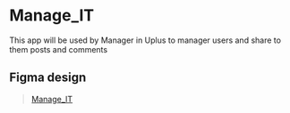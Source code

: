 # Manage_IT

This app will be used by Manager in Uplus to manager users and share to them posts and comments

## Figma design

> [Manage_IT](https://www.figma.com/file/tZu4Hw69TXYJ6moeLJRm9U/dashboard?node-id=0%3A1)
